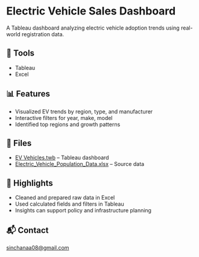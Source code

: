 # Electric Vehicle Sales Dashboard

A Tableau dashboard analyzing electric vehicle adoption trends using real-world registration data.

## 🔧 Tools
- Tableau
- Excel

## 📊 Features
- Visualized EV trends by region, type, and manufacturer
- Interactive filters for year, make, model
- Identified top regions and growth patterns

## 📁 Files
- [EV Vehicles.twb](EV%20Vehicles.twb) – Tableau dashboard  
- [Electric_Vehicle_Population_Data.xlsx](Electric_Vehicle_Population_Data.xlsx) – Source data

## 📌 Highlights
- Cleaned and prepared raw data in Excel
- Used calculated fields and filters in Tableau
- Insights can support policy and infrastructure planning

## 📬 Contact
[sinchanaa08@gmail.com](mailto:sinchanaa08@gmail.com)

